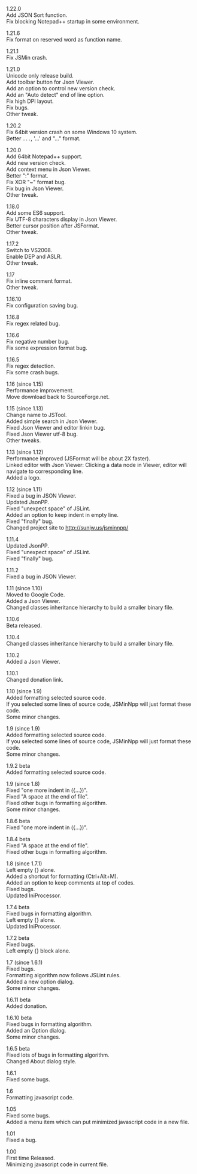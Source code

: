 1.22.0  
Add JSON Sort function.  
Fix blocking Notepad++ startup in some environment.  

1.21.6  
Fix format on reserved word as function name.  

1.21.1  
Fix JSMin crash.  

1.21.0  
Unicode only release build.  
Add toolbar button for Json Viewer.  
Add an option to control new version check.  
Add an "Auto detect" end of line option.  
Fix high DPI layout.  
Fix bugs.  
Other tweak.  

1.20.2  
Fix 64bit version crash on some Windows 10 system.  
Better `...`, '...' and "..." format.  

1.20.0  
Add 64bit Notepad++ support.  
Add new version check.  
Add context menu in Json Viewer.  
Better ":" format.  
Fix XOR "~" format bug.  
Fix bug in Json Viewer.  
Other tweak.  

1.18.0  
Add some ES6 support.  
Fix UTF-8 characters display in Json Viewer.  
Better cursor position after JSFormat.  
Other tweak.  

1.17.2  
Switch to VS2008.  
Enable DEP and ASLR.  
Other tweak.  

1.17  
Fix inline comment format.  
Other tweak.  

1.16.10  
Fix configuration saving bug.  

1.16.8  
Fix regex related bug.  

1.16.6  
Fix negative number bug.  
Fix some expression format bug.  

1.16.5  
Fix regex detection.  
Fix some crash bugs.  

1.16 (since 1.15)  
Performance improvement.  
Move download back to SourceForge.net.  

1.15 (since 1.13)  
Change name to JSTool.  
Added simple search in Json Viewer.  
Fixed Json Viewer and editor linkin bug.  
Fixed Json Viewer utf-8 bug.  
Other tweaks.  

1.13 (since 1.12)  
Performance improved (JSFormat will be about 2X faster).  
Linked editor with Json Viewer: Clicking a data node in Viewer, editor will navigate to corresponding line.  
Added a logo.  

1.12 (since 1.11)  
Fixed a bug in JSON Viewer.  
Updated JsonPP.  
Fixed "unexpect space" of JSLint.  
Added an option to keep indent in empty line.  
Fixed "finally" bug.  
Changed project site to http://sunjw.us/jsminnpp/  

1.11.4  
Updated JsonPP.  
Fixed "unexpect space" of JSLint.  
Fixed "finally" bug.  

1.11.2  
Fixed a bug in JSON Viewer.  

1.11 (since 1.10)  
Moved to Google Code.  
Added a Json Viewer.  
Changed classes inheritance hierarchy to build a smaller binary file.  

1.10.6  
Beta released.  

1.10.4  
Changed classes inheritance hierarchy to build a smaller binary file.  

1.10.2  
Added a Json Viewer.  

1.10.1  
Changed donation link.  

1.10 (since 1.9)  
Added formatting selected source code.  
If you selected some lines of source code, JSMinNpp will just format these code.  
Some minor changes.  

1.9 (since 1.9)  
Added formatting selected source code.  
If you selected some lines of source code, JSMinNpp will just format these code.  
Some minor changes.  

1.9.2 beta  
Added formatting selected source code.  

1.9 (since 1.8)  
Fixed "one more indent in ({...})".  
Fixed "A space at the end of file".  
Fixed other bugs in formatting algorithm.  
Some minor changes.  

1.8.6 beta  
Fixed "one more indent in ({...})".  

1.8.4 beta  
Fixed "A space at the end of file".  
Fixed other bugs in formatting algorithm.  

1.8 (since 1.7.1)  
Left empty {} alone.  
Added a shortcut for formatting (Ctrl+Alt+M).  
Added an option to keep comments at top of codes.  
Fixed bugs.  
Updated IniProcessor.  

1.7.4 beta  
Fixed bugs in formatting algorithm.  
Left empty {} alone.  
Updated IniProcessor.  

1.7.2 beta  
Fixed bugs.  
Left empty {} block alone.  

1.7 (since 1.6.1)  
Fixed bugs.  
Formatting algorithm now follows JSLint rules.  
Added a new option dialog.  
Some minor changes.  

1.6.11 beta  
Added donation.  

1.6.10 beta  
Fixed bugs in formatting algorithm.  
Added an Option dialog.  
Some minor changes.  

1.6.5 beta  
Fixed lots of bugs in formatting algorithm.  
Changed About dialog style.  

1.6.1  
Fixed some bugs.  

1.6  
Formatting javascript code.  

1.05  
Fixed some bugs.  
Added a menu item which can put minimized javascript code in a new file.  

1.01  
Fixed a bug.  

1.00  
First time Released.  
Minimizing javascript code in current file.  
